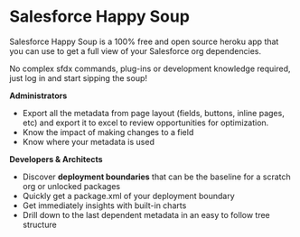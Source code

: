 # Salesforce Happy Soup

Salesforce Happy Soup is a 100% free and open source heroku app that you can use to get a full view of your Salesforce org dependencies. 

No complex sfdx commands, plug-ins or development knowledge required, just log in and start sipping the soup! 

**Administrators**

* Export all the metadata from page layout (fields, buttons, inline pages, etc) and export it to excel to review opportunities for optimization.
* Know the impact of making changes to a field
* Know where your metadata is used 

**Developers & Architects**

* Discover **deployment boundaries** that can be the baseline for a scratch org or unlocked packages
* Quickly get a package.xml of your deployment boundary
* Get immediately insights with built-in charts
* Drill down to the last dependent metadata in an easy to follow tree structure

